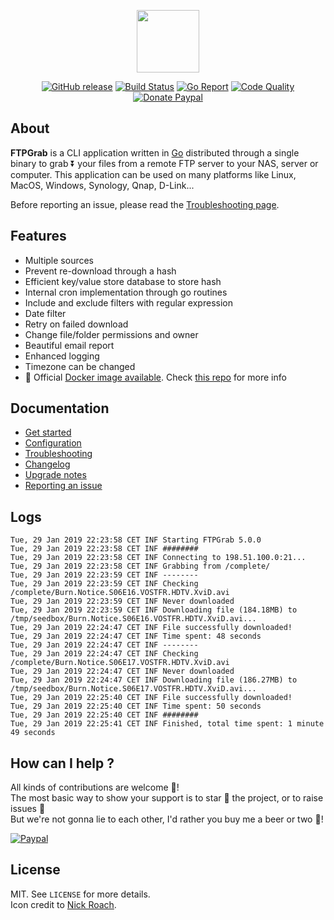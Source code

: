<p align="center"><a href="https://ftpgrab.github.io" target="_blank"><img width="100" src="https://ftpgrab.github.io/img/logo.png"></a></p>

<p align="center">
  <a href="https://github.com/ftpgrab/ftpgrab/releases/latest"><img src="https://img.shields.io/github/release/ftpgrab/ftpgrab.svg?style=flat-square" alt="GitHub release"></a>
  <a href="https://travis-ci.com/ftpgrab/ftpgrab"><img src="https://img.shields.io/travis/com/ftpgrab/ftpgrab/5.0.x.svg?style=flat-square" alt="Build Status"></a>
  <a href="https://goreportcard.com/report/github.com/ftpgrab/ftpgrab"><img src="https://goreportcard.com/badge/github.com/ftpgrab/ftpgrab?style=flat-square" alt="Go Report"></a>
  <a href="https://www.codacy.com/app/ftpgrab/ftpgrab"><img src="https://img.shields.io/codacy/grade/354bfb181fc5482dac1e8f31e8e29af5/5.0.x.svg?style=flat-square" alt="Code Quality"></a>
  <a href="https://www.paypal.com/cgi-bin/webscr?cmd=_s-xclick&hosted_button_id=7NFD44VBNE3VL"><img src="https://img.shields.io/badge/donate-paypal-7057ff.svg?style=flat-square" alt="Donate Paypal"></a>
</p>

## About

**FTPGrab** is a CLI application written in [Go](https://golang.org/) distributed through a single binary to grab ⏬ your files from a remote FTP server to your NAS, server or computer. This application can be used on many platforms like Linux, MacOS, Windows, Synology, Qnap, D-Link...

Before reporting an issue, please read the [Troubleshooting page](https://ftpgrab.github.io/doc/troubleshooting).

## Features

* Multiple sources
* Prevent re-download through a hash
* Efficient key/value store database to store hash
* Internal cron implementation through go routines
* Include and exclude filters with regular expression
* Date filter
* Retry on failed download
* Change file/folder permissions and owner
* Beautiful email report
* Enhanced logging
* Timezone can be changed
* 🐳 Official [Docker image available](https://hub.docker.com/r/ftpgrab/ftpgrab/). Check [this repo](https://github.com/ftpgrab/docker) for more info

## Documentation

* [Get started](https://ftpgrab.github.io/doc/get-started)
* [Configuration](https://ftpgrab.github.io/doc/configuration)
* [Troubleshooting](https://ftpgrab.github.io/doc/troubleshooting)
* [Changelog](https://ftpgrab.github.io/doc/changelog)
* [Upgrade notes](https://ftpgrab.github.io/doc/upgrade-notes)
* [Reporting an issue](https://ftpgrab.github.io/doc/reporting-issue)

## Logs

```console
Tue, 29 Jan 2019 22:23:58 CET INF Starting FTPGrab 5.0.0
Tue, 29 Jan 2019 22:23:58 CET INF ########
Tue, 29 Jan 2019 22:23:58 CET INF Connecting to 198.51.100.0:21...
Tue, 29 Jan 2019 22:23:58 CET INF Grabbing from /complete/
Tue, 29 Jan 2019 22:23:59 CET INF --------
Tue, 29 Jan 2019 22:23:59 CET INF Checking /complete/Burn.Notice.S06E16.VOSTFR.HDTV.XviD.avi
Tue, 29 Jan 2019 22:23:59 CET INF Never downloaded
Tue, 29 Jan 2019 22:23:59 CET INF Downloading file (184.18MB) to /tmp/seedbox/Burn.Notice.S06E16.VOSTFR.HDTV.XviD.avi...
Tue, 29 Jan 2019 22:24:47 CET INF File successfully downloaded!
Tue, 29 Jan 2019 22:24:47 CET INF Time spent: 48 seconds
Tue, 29 Jan 2019 22:24:47 CET INF --------
Tue, 29 Jan 2019 22:24:47 CET INF Checking /complete/Burn.Notice.S06E17.VOSTFR.HDTV.XviD.avi
Tue, 29 Jan 2019 22:24:47 CET INF Never downloaded
Tue, 29 Jan 2019 22:24:47 CET INF Downloading file (186.27MB) to /tmp/seedbox/Burn.Notice.S06E17.VOSTFR.HDTV.XviD.avi...
Tue, 29 Jan 2019 22:25:40 CET INF File successfully downloaded!
Tue, 29 Jan 2019 22:25:40 CET INF Time spent: 50 seconds
Tue, 29 Jan 2019 22:25:40 CET INF ########
Tue, 29 Jan 2019 22:25:41 CET INF Finished, total time spent: 1 minute 49 seconds
```

## How can I help ?

All kinds of contributions are welcome :raised_hands:!<br />
The most basic way to show your support is to star :star2: the project, or to raise issues :speech_balloon:<br />
But we're not gonna lie to each other, I'd rather you buy me a beer or two :beers:!

[![Paypal](https://ftpgrab.github.io/img/paypal-donate.png)](https://www.paypal.com/cgi-bin/webscr?cmd=_s-xclick&hosted_button_id=7NFD44VBNE3VL)

## License

MIT. See `LICENSE` for more details.<br />
Icon credit to [Nick Roach](http://www.elegantthemes.com/).
